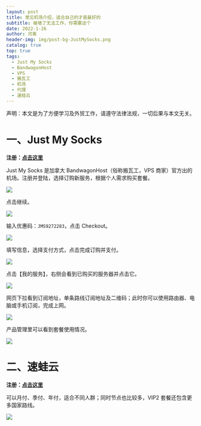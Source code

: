 ```yaml
---
layout: post
title: 常见机场介绍，适合自己的才是最好的
subtitle: 被墙了无法工作，你需要这个
date: 2022-1-26
author: 河東
header-img: img/post-bg-JustMySocks.png
catalog: true
top: true
tags:
  - Just My Socks
  - BandwagonHost
  - VPS
  - 搬瓦工
  - 机场
  - 代理
  - 速蛙云
---
```


声明：本文是为了方便学习及外贸工作，请遵守法律法规，一切后果与本文无关。

# 一、Just My Socks

**注册：[点击这里](https://justmysocks.net/members/aff.php?aff=12029)**

Just My Socks 是加拿大 BandwagonHost（俗称搬瓦工，VPS 商家）官方出的机场。注册并登陆，选择订购新服务，根据个人需求购买套餐。

![](https://i.imgur.com/G0gKyok.png)

点击继续。

![](https://i.imgur.com/b8CjZzd.png)

输入优惠码：`JMS9272283`，点击 Checkout。

![](https://i.imgur.com/rUT5nEY.png)

填写信息，选择支付方式，点击完成订购并支付。

![](https://i.imgur.com/r81XVOD.png)

点击【我的服务】，右侧会看到已购买的服务器并点击它。

![](https://i.imgur.com/k9h53wz.png)

网页下拉看到订阅地址，单条路线订阅地址及二维码；此时你可以使用路由器、电脑或手机订阅，完成上网。

![](https://i.imgur.com/ZDCJnFg.png)

产品管理里可以看到套餐使用情况。

![](https://i.imgur.com/feBInBi.png)

# 二、速蛙云

**注册：[点击这里](https://i.8ipew.club/Ecfr)**

可以月付、季付、年付，适合不同人群；同时节点也比较多，VIP2 套餐还包含更多国家路线。

![](https://i.imgur.com/x6mBdCq.png)
